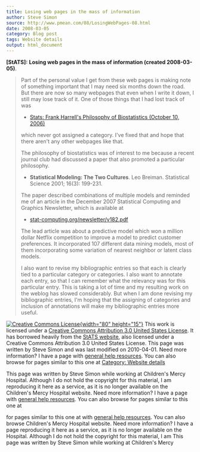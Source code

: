 ```yaml
---
title: Losing web pages in the mass of information
author: Steve Simon
source: http://www.pmean.com/08/LosingWebPages-08.html
date: 2008-03-05
category: Blog post
tags: Website details
output: html_document
---
```

**[StATS]:** **Losing web pages in the mass of
information (created 2008-03-05)**.

> Part of the personal value I get from these web pages is making note
> of something important that I may need six months down the road. But
> there are now so many webpages that even when I write it down, I still
> may lose track of it. One of those things that I had lost track of
> was 
>
> -   [Stats: Frank Harrell\'s Philosophy of Biostatistics (October
>     10, 2006)](http://www.childrensmercy.org/stats/weblog2006/HarrellPhilosophy.html)
>
> which never got assigned a category. I\'ve fixed that and hope that
> there aren\'t any other webpages like that.
>
> The philosophy of biostatistics was of interest to me because a recent
> journal club had discussed a paper that also promoted a particular
> philosophy.
>
> -   **Statistical Modeling: The Two Cultures**. Leo Breiman.
>     Statistical Science 2001; 16(3): 199-231.
>
> The paper described combinations of multiple models and reminded me of
> an article in the December 2007 Statistical Computing and Graphics
> Newsletter, which is available at
>
> -   [stat-computing.org/newsletter/v182.pdf](http://stat-computing.org/newsletter/v182.pdf)
>
> The lead article was about a predictive model which won a million
> dollar Netflix competition to improve a model to predict customer
> preferences. It incorporated 107 different data mining models, most of
> them incorporating some variation of nearest neighbor or latent class
> models.
>
> I also want to revise my bibliographic entries so that each is clearly
> tied to a particular category or categories. I also want to annotate
> each entry, so that I can remember what the relevancy was for this
> particular entry. This is taking a lot of time and my resulting work
> on the weblog has slowed considerably. But when I am done revising my
> bibliographic entries, I\'m hoping that the assigning of categories
> and inclusion of annotations will make my bibliographic entries more
> useful.

[![Creative Commons
License](http://i.creativecommons.org/l/by/3.0/us/80x15.png){width="80"
height="15"}](http://creativecommons.org/licenses/by/3.0/us/) This work
is licensed under a [Creative Commons Attribution 3.0 United States
License](http://creativecommons.org/licenses/by/3.0/us/). It has
borrowed heavily from the [StATS
website](http://www.childrensmercy.org/stats), also licensed under a
Creative Commons Attribution 3.0 United States License. This page was
written by Steve Simon and was last modified on 2010-04-01. Need more
information? I have a page with [general help
resources](../GeneralHelp.html). You can also browse for pages similar
to this one at [Category: Website
details](../category/WebsiteDetails.html)

This page was written by Steve Simon while working at Children\'s Mercy
Hospital. Although I do not hold the copyright for this material, I am
reproducing it here as a service, as it is no longer available on the
Children\'s Mercy Hospital website. Need more information? I have a page
with [general help resources](../GeneralHelp.html). You can also browse
for pages similar to this one at
<!---More--->
for pages similar to this one at
with [general help resources](../GeneralHelp.html). You can also browse
Children\'s Mercy Hospital website. Need more information? I have a page
reproducing it here as a service, as it is no longer available on the
Hospital. Although I do not hold the copyright for this material, I am
This page was written by Steve Simon while working at Children\'s Mercy

<!---Do not use
**[StATS]:** **Losing web pages in the mass of
This page was written by Steve Simon while working at Children\'s Mercy
Hospital. Although I do not hold the copyright for this material, I am
reproducing it here as a service, as it is no longer available on the
Children\'s Mercy Hospital website. Need more information? I have a page
with [general help resources](../GeneralHelp.html). You can also browse
for pages similar to this one at
--->

